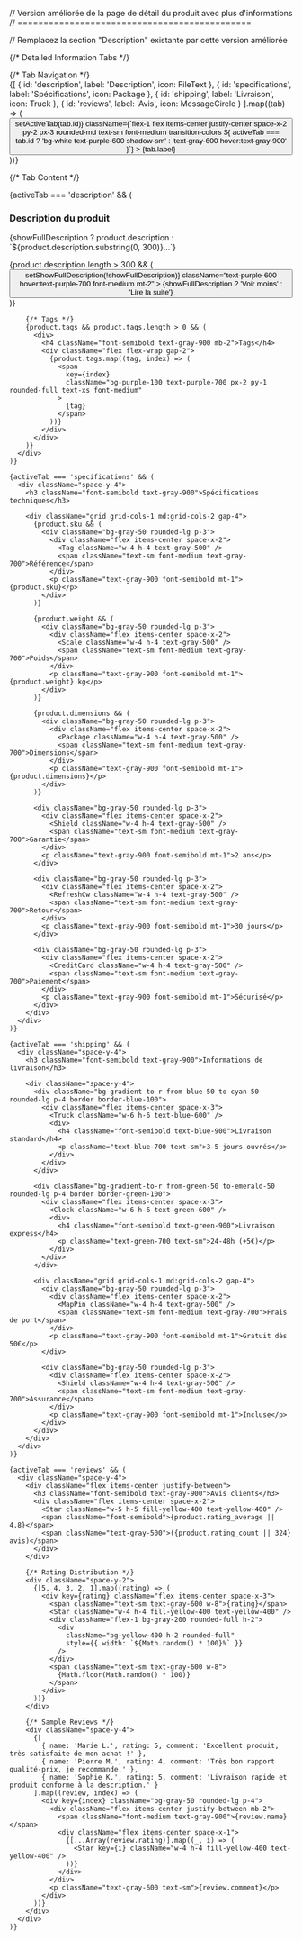 // Version améliorée de la page de détail du produit avec plus d'informations
// =============================================

// Remplacez la section "Description" existante par cette version améliorée

{/* Detailed Information Tabs */}
<div className="space-y-6">
  {/* Tab Navigation */}
  <div className="flex space-x-1 bg-gray-100 rounded-lg p-1">
    {[
      { id: 'description', label: 'Description', icon: FileText },
      { id: 'specifications', label: 'Spécifications', icon: Package },
      { id: 'shipping', label: 'Livraison', icon: Truck },
      { id: 'reviews', label: 'Avis', icon: MessageCircle }
    ].map((tab) => (
      <button
        key={tab.id}
        onClick={() => setActiveTab(tab.id)}
        className={`flex-1 flex items-center justify-center space-x-2 py-2 px-3 rounded-md text-sm font-medium transition-colors ${
          activeTab === tab.id
            ? 'bg-white text-purple-600 shadow-sm'
            : 'text-gray-600 hover:text-gray-900'
        }`}
      >
        <tab.icon className="w-4 h-4" />
        <span>{tab.label}</span>
      </button>
    ))}
  </div>

  {/* Tab Content */}
  <div className="min-h-[200px]">
    {activeTab === 'description' && (
      <div className="space-y-4">
        <div>
          <h3 className="font-semibold text-gray-900 mb-3">Description du produit</h3>
          <div className="prose prose-sm max-w-none">
            <p className="text-gray-600 leading-relaxed">
              {showFullDescription ? product.description : `${product.description.substring(0, 300)}...`}
            </p>
            {product.description.length > 300 && (
              <button
                onClick={() => setShowFullDescription(!showFullDescription)}
                className="text-purple-600 hover:text-purple-700 font-medium mt-2"
              >
                {showFullDescription ? 'Voir moins' : 'Lire la suite'}
              </button>
            )}
          </div>
        </div>

        {/* Tags */}
        {product.tags && product.tags.length > 0 && (
          <div>
            <h4 className="font-semibold text-gray-900 mb-2">Tags</h4>
            <div className="flex flex-wrap gap-2">
              {product.tags.map((tag, index) => (
                <span
                  key={index}
                  className="bg-purple-100 text-purple-700 px-2 py-1 rounded-full text-xs font-medium"
                >
                  {tag}
                </span>
              ))}
            </div>
          </div>
        )}
      </div>
    )}

    {activeTab === 'specifications' && (
      <div className="space-y-4">
        <h3 className="font-semibold text-gray-900">Spécifications techniques</h3>
        
        <div className="grid grid-cols-1 md:grid-cols-2 gap-4">
          {product.sku && (
            <div className="bg-gray-50 rounded-lg p-3">
              <div className="flex items-center space-x-2">
                <Tag className="w-4 h-4 text-gray-500" />
                <span className="text-sm font-medium text-gray-700">Référence</span>
              </div>
              <p className="text-gray-900 font-semibold mt-1">{product.sku}</p>
            </div>
          )}

          {product.weight && (
            <div className="bg-gray-50 rounded-lg p-3">
              <div className="flex items-center space-x-2">
                <Scale className="w-4 h-4 text-gray-500" />
                <span className="text-sm font-medium text-gray-700">Poids</span>
              </div>
              <p className="text-gray-900 font-semibold mt-1">{product.weight} kg</p>
            </div>
          )}

          {product.dimensions && (
            <div className="bg-gray-50 rounded-lg p-3">
              <div className="flex items-center space-x-2">
                <Package className="w-4 h-4 text-gray-500" />
                <span className="text-sm font-medium text-gray-700">Dimensions</span>
              </div>
              <p className="text-gray-900 font-semibold mt-1">{product.dimensions}</p>
            </div>
          )}

          <div className="bg-gray-50 rounded-lg p-3">
            <div className="flex items-center space-x-2">
              <Shield className="w-4 h-4 text-gray-500" />
              <span className="text-sm font-medium text-gray-700">Garantie</span>
            </div>
            <p className="text-gray-900 font-semibold mt-1">2 ans</p>
          </div>

          <div className="bg-gray-50 rounded-lg p-3">
            <div className="flex items-center space-x-2">
              <RefreshCw className="w-4 h-4 text-gray-500" />
              <span className="text-sm font-medium text-gray-700">Retour</span>
            </div>
            <p className="text-gray-900 font-semibold mt-1">30 jours</p>
          </div>

          <div className="bg-gray-50 rounded-lg p-3">
            <div className="flex items-center space-x-2">
              <CreditCard className="w-4 h-4 text-gray-500" />
              <span className="text-sm font-medium text-gray-700">Paiement</span>
            </div>
            <p className="text-gray-900 font-semibold mt-1">Sécurisé</p>
          </div>
        </div>
      </div>
    )}

    {activeTab === 'shipping' && (
      <div className="space-y-4">
        <h3 className="font-semibold text-gray-900">Informations de livraison</h3>
        
        <div className="space-y-4">
          <div className="bg-gradient-to-r from-blue-50 to-cyan-50 rounded-lg p-4 border border-blue-100">
            <div className="flex items-center space-x-3">
              <Truck className="w-6 h-6 text-blue-600" />
              <div>
                <h4 className="font-semibold text-blue-900">Livraison standard</h4>
                <p className="text-blue-700 text-sm">3-5 jours ouvrés</p>
              </div>
            </div>
          </div>

          <div className="bg-gradient-to-r from-green-50 to-emerald-50 rounded-lg p-4 border border-green-100">
            <div className="flex items-center space-x-3">
              <Clock className="w-6 h-6 text-green-600" />
              <div>
                <h4 className="font-semibold text-green-900">Livraison express</h4>
                <p className="text-green-700 text-sm">24-48h (+5€)</p>
              </div>
            </div>
          </div>

          <div className="grid grid-cols-1 md:grid-cols-2 gap-4">
            <div className="bg-gray-50 rounded-lg p-3">
              <div className="flex items-center space-x-2">
                <MapPin className="w-4 h-4 text-gray-500" />
                <span className="text-sm font-medium text-gray-700">Frais de port</span>
              </div>
              <p className="text-gray-900 font-semibold mt-1">Gratuit dès 50€</p>
            </div>

            <div className="bg-gray-50 rounded-lg p-3">
              <div className="flex items-center space-x-2">
                <Shield className="w-4 h-4 text-gray-500" />
                <span className="text-sm font-medium text-gray-700">Assurance</span>
              </div>
              <p className="text-gray-900 font-semibold mt-1">Incluse</p>
            </div>
          </div>
        </div>
      </div>
    )}

    {activeTab === 'reviews' && (
      <div className="space-y-4">
        <div className="flex items-center justify-between">
          <h3 className="font-semibold text-gray-900">Avis clients</h3>
          <div className="flex items-center space-x-2">
            <Star className="w-5 h-5 fill-yellow-400 text-yellow-400" />
            <span className="font-semibold">{product.rating_average || 4.8}</span>
            <span className="text-gray-500">({product.rating_count || 324} avis)</span>
          </div>
        </div>

        {/* Rating Distribution */}
        <div className="space-y-2">
          {[5, 4, 3, 2, 1].map((rating) => (
            <div key={rating} className="flex items-center space-x-3">
              <span className="text-sm text-gray-600 w-8">{rating}</span>
              <Star className="w-4 h-4 fill-yellow-400 text-yellow-400" />
              <div className="flex-1 bg-gray-200 rounded-full h-2">
                <div 
                  className="bg-yellow-400 h-2 rounded-full" 
                  style={{ width: `${Math.random() * 100}%` }}
                />
              </div>
              <span className="text-sm text-gray-600 w-8">
                {Math.floor(Math.random() * 100)}
              </span>
            </div>
          ))}
        </div>

        {/* Sample Reviews */}
        <div className="space-y-4">
          {[
            { name: 'Marie L.', rating: 5, comment: 'Excellent produit, très satisfaite de mon achat !' },
            { name: 'Pierre M.', rating: 4, comment: 'Très bon rapport qualité-prix, je recommande.' },
            { name: 'Sophie K.', rating: 5, comment: 'Livraison rapide et produit conforme à la description.' }
          ].map((review, index) => (
            <div key={index} className="bg-gray-50 rounded-lg p-4">
              <div className="flex items-center justify-between mb-2">
                <span className="font-medium text-gray-900">{review.name}</span>
                <div className="flex items-center space-x-1">
                  {[...Array(review.rating)].map((_, i) => (
                    <Star key={i} className="w-4 h-4 fill-yellow-400 text-yellow-400" />
                  ))}
                </div>
              </div>
              <p className="text-gray-600 text-sm">{review.comment}</p>
            </div>
          ))}
        </div>
      </div>
    )}
  </div>
</div>
